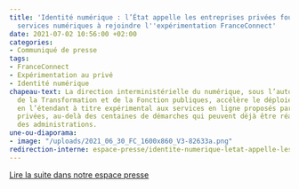 ```yaml
---
title: 'Identité numérique : l’État appelle les entreprises privées fournissant des
  services numériques à rejoindre l''expérimentation FranceConnect'
date: 2021-07-02 10:56:00 +02:00
categories:
- Communiqué de presse
tags:
- FranceConnect
- Expérimentation au privé
- Identité numérique
chapeau-text: La direction interministérielle du numérique, sous l’autorité du ministère
  de la Transformation et de la Fonction publiques, accélère le déploiement de FranceConnect
  en l’étendant à titre expérimental aux services en ligne proposés par des entreprises
  privées, au-delà des centaines de démarches qui peuvent déjà être réalisées auprès
  des administrations.
une-ou-diaporama:
- image: "/uploads/2021_06_30_FC_1600x860_V3-82633a.png"
redirection-interne: espace-presse/identite-numerique-letat-appelle-les-entreprises-privees-fournissant-des-services-numeriques-a-rejoindre-lexperimentation-franceconnect/
---
```


<div class="lien-important"><p><a href="/espace-presse/identite-numerique-letat-appelle-les-entreprises-privees-fournissant-des-services-numeriques-a-rejoindre-lexperimentation-franceconnect/">Lire la suite dans notre espace presse</a></p></div>